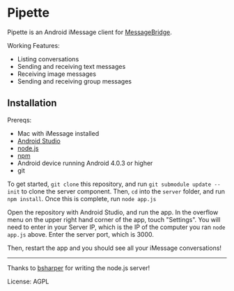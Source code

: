 # Pipette

Pipette is an Android iMessage client for [MessageBridge](https://github.com/bsharper/MessageBridge).

Working Features:

 * Listing conversations
 * Sending and receiving text messages
 * Receiving image messages
 * Sending and receiving group messages

## Installation

Prereqs:
 * Mac with iMessage installed
 * [Android Studio](https://developer.android.com/studio/index.html)
 * [node.js](http://nodejs.org)
 * [npm](http://nodejs.org)
 * Android device running Android 4.0.3 or higher
 * git

To get started, `git clone` this repository, and run `git submodule update --init` to clone the server component. Then, `cd` into the `server` folder, and run `npm install`. Once this is complete, run `node app.js`

Open the repository with Android Studio, and run the app. In the overflow menu on the upper right hand corner of the app, touch "Settings". You will need to enter in your Server IP, which is the IP of the computer you ran `node app.js` above. Enter the server port, which is 3000.

Then, restart the app and you should see all your iMessage conversations!

---
Thanks to [bsharper](https://github.com/bsharper) for writing the node.js server!

License: AGPL